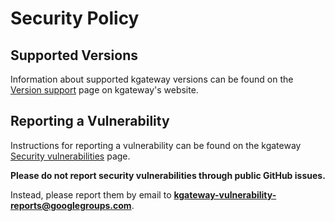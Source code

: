 # Security Policy

## Supported Versions

Information about supported kgateway versions can be found on the [Version support](https://kgateway.dev/docs/main/reference/versions/) page on kgateway's website.

## Reporting a Vulnerability

Instructions for reporting a vulnerability can be found on the kgateway [Security vulnerabilities](https://kgateway.dev/docs/main/reference/vulnerabilities/) page.

**Please do not report security vulnerabilities through public GitHub issues.**

Instead, please report them by email to **kgateway-vulnerability-reports@googlegroups.com**.
